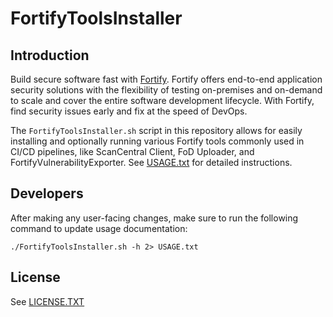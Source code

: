 # FortifyToolsInstaller

## Introduction

Build secure software fast with [Fortify](https://www.microfocus.com/en-us/solutions/application-security). Fortify offers end-to-end application security solutions with the flexibility of testing on-premises and on-demand to scale and cover the entire software
development lifecycle.  With Fortify, find security issues early and fix at the speed of DevOps.

The `FortifyToolsInstaller.sh` script in this repository allows for easily installing and optionally running various Fortify tools commonly used in CI/CD pipelines, like ScanCentral Client, FoD Uploader, and FortifyVulnerabilityExporter. See [USAGE.txt](USAGE.txt) for detailed instructions.

## Developers

After making any user-facing changes, make sure to run the following command to update usage documentation:

```
./FortifyToolsInstaller.sh -h 2> USAGE.txt
```

## License

See [LICENSE.TXT](LICENSE.TXT)

